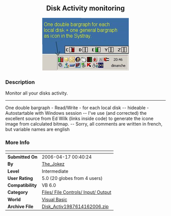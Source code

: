 ﻿<div align="center">

## Disk Activity monitoring

<img src="PIC2006417458567264.jpg">
</div>

### Description

Monitor all your disks activity. 

----

One double bargraph - Read/Write - for each local disk -- hideable - Autostartable with Windows session -- I've use (and corrected) the excellent source from Ed Wilk (links inside code) to generate the icone image from calculated bitmap. -- Sorry, all comments are written in french, but variable names are english
 
### More Info
 


<span>             |<span>
---                |---
**Submitted On**   |2006-04-17 00:40:24
**By**             |[The\_Jokez](https://github.com/Planet-Source-Code/PSCIndex/blob/master/ByAuthor/the-jokez.md)
**Level**          |Intermediate
**User Rating**    |5.0 (20 globes from 4 users)
**Compatibility**  |VB 6\.0
**Category**       |[Files/ File Controls/ Input/ Output](https://github.com/Planet-Source-Code/PSCIndex/blob/master/ByCategory/files-file-controls-input-output__1-3.md)
**World**          |[Visual Basic](https://github.com/Planet-Source-Code/PSCIndex/blob/master/ByWorld/visual-basic.md)
**Archive File**   |[Disk\_Activ1987614162006\.zip](https://github.com/Planet-Source-Code/the-jokez-disk-activity-monitoring__1-65028/archive/master.zip)









